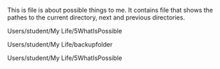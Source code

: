 This is file is about possible things to me. It contains file that shows 
the pathes to the current directory, next and previous directories.

Users/student/My Life/5WhatIsPossible

Users/student/My Life/backupfolder

Users/student/My Life/5WhatIsPossible
